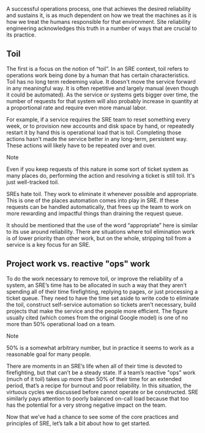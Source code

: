 A successful operations process, one that achieves the desired reliability and sustains it, is as much dependent on how we treat the machines as it is how we treat the humans responsible for that environment. Site reliability engineering acknowledges this truth in a number of ways that are crucial to its practice.

## Toil

The first is a focus on the notion of “toil”. In an SRE context, toil refers to operations work being done by a human that has certain characteristics. Toil has no long term redeeming value. It doesn't move the service forward in any meaningful way. It is often repetitive and largely manual (even though it could be automated). As the service or systems gets bigger over time, the number of requests for that system will also probably increase in quantity at a proportional rate and require even more manual labor.

For example, if a service requires the SRE team to reset something every week, or to provision new accounts and disk space by hand, or repeatedly restart it by hand this is operational load that is toil. Completing those actions hasn’t made the service better in any long-term, persistent way. These actions will likely have to be repeated over and over.

> [!NOTE]
> Even if you keep requests of this nature in some sort of ticket system as many places do, performing the action and resolving a ticket is still toil. It's just well-tracked toil.

SREs hate toil. They work to eliminate it whenever possible and appropriate. This is one of the places automation comes into play in SRE. If these requests can be handled automatically, that frees up the team to work on more rewarding and impactful things than draining the request queue.

It should be mentioned that the use of the word “appropriate” here is similar to its use around reliability. There are situations where toil elimination work is of lower priority than other work, but on the whole, stripping toil from a service is a key focus for an SRE.

## Project work vs. reactive "ops" work

To do the work necessary to remove toil, or improve the reliability of a system, an SRE’s time has to be allocated in such a way that they aren’t spending all of their time firefighting, replying to pages, or just processing a ticket queue. They need to have the time set aside to write code to eliminate the toil, construct self-service automation so tickets aren’t necessary, build projects that make the service and the people more efficient. The figure usually cited (which comes from the original Google model) is one of no more than 50% operational load on a team.

> [!NOTE]
> 50% is a somewhat arbitrary number, but in practice it seems to work as a reasonable goal for many people.

There are moments in an SRE’s life when all of their time is devoted to firefighting, but that can’t be a steady state. If a team’s reactive "ops" work (much of it toil) takes up more than 50% of their time for an extended period, that’s a recipe for burnout and poor reliability. In this situation, the virtuous cycles we discussed before cannot operate or be constructed. SRE similarly pays attention to poorly balanced on-call load because that too has the potential for a very strong negative impact on the team.

Now that we’ve had a chance to see some of the core practices and principles of SRE, let’s talk a bit about how to get started.
